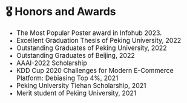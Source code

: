 # 🎖 Honors and Awards

<div class='paper-box-text' style="font-size: larger;" markdown="1">

* The Most Popular Poster award in Infohub 2023.
* Excellent Graduation Thesis of Peking University, 2022
* Outstanding Graduates of Peking University, 2022
* Outstanding Graduates of Beijing, 2022
* AAAI-2022 Scholarship
* KDD Cup 2020 Challenges for Modern E-Commerce Platform: Debiasing Top 4%, 2021
* Peking University Tiehan Scholarship, 2021
* Merit student of Peking University, 2021

</div>
